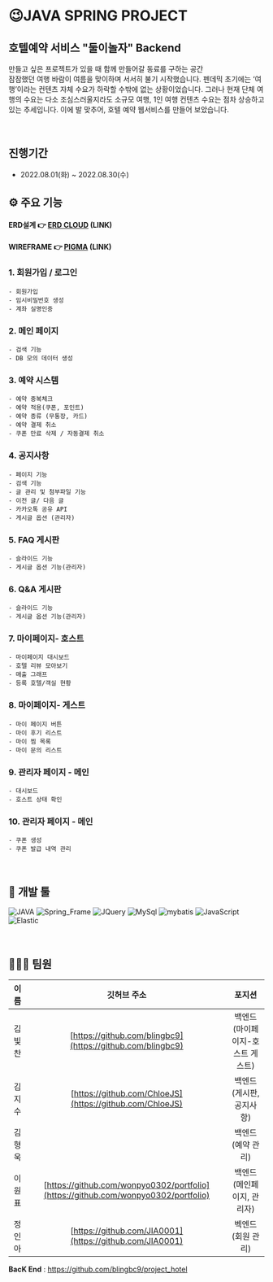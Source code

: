 # 😉JAVA SPRING PROJECT

## 호텔예약 서비스 "둘이놀자" Backend

만들고 싶은 프로젝트가 있을 때 함께 만들어갈 동료를 구하는 공간
<br>
잠잠했던 여행 바람이 여름을 맞이하며 서서히 불기 시작했습니다. 펜데믹 초기에는 ‘여행’이라는 컨텐츠 자체 수요가 하락할 수밖에 없는 상황이었습니다. 그러나 현재 단체 여행의 수요는 다소 조심스러울지라도 소규모 여행, 1인 여행 컨텐츠 수요는 점차 상승하고 있는 추세입니다. 이에 발 맞추어, 호텔 예약 웹서비스를 만들어   보았습니다.


<br>

## 진행기간

- 2022.08.01(화) ~ 2022.08.30(수)
  <br>

## ⚙ 주요 기능

#### ERD설계 👉 [ERD CLOUD](https://www.erdcloud.com/d/LhkTjyJtfFZiBqCyS)  (LINK)

#### WIREFRAME 👉 [PIGMA](https://www.figma.com/file/jQ2dRDz6SEE60P1f719b1V/%5B%EB%91%98%EC%9D%B4%EB%86%80%EA%B9%8C%5D?node-id=0%3A1) (LINK)


### 1. 회원가입 / 로그인
    - 회원가입 
    - 임시비밀번호 생성
    - 계좌 실명인증


### 2. 메인 페이지 
    - 검색 기능
    - DB 모의 데이터 생성


### 3. 예약 시스템
    - 예약 중복체크
    - 예약 적용(쿠폰, 포인트)
    - 예약 종류 (무통장, 카드)
    - 예약 결제 취소
    - 쿠폰 만료 삭제 / 자동결제 취소
    
    
### 4. 공지사항

    - 페이지 기능 
    - 검색 기능
    - 글 관리 및 첨부파일 기능
    - 이전 글/ 다음 글
    - 카카오톡 공유 API
    - 게시글 옵션 (관리자)  
  
  
### 5. FAQ 게시판

    - 슬라이드 기능
    - 게시글 옵션 기능(관리자)


### 6. Q&A 게시판

    - 슬라이드 기능
    - 게시글 옵션 기능(관리자)
    
    
### 7. 마이페이지- 호스트

    - 마이페이지 대시보드
    - 호텔 리뷰 모아보기
    - 매출 그래프
    - 등록 호텔/객실 현황


### 8. 마이페이지- 게스트

    - 마이 페이지 버튼 
    - 마이 후기 리스트
    - 마이 찜 목록
    - 마이 문의 리스트


### 9. 관리자 페이지 - 메인

    - 대시보드
    - 호스트 상태 확인


### 10. 관리자 페이지 - 메인

    - 쿠폰 생성
    - 쿠폰 발급 내역 관리






<br>

## 🔨 개발 툴

![JAVA](https://img.shields.io/badge/JAVA-DD4B39?style=for-the-badge&logo=JAVA&logoColor=white)
![Spring_Frame](https://img.shields.io/badge/Spring-6DB33F?style=for-the-badge&logo=Spring&logoColor=white)
![JQuery](https://img.shields.io/badge/JQuery-0769AD?style=for-the-badge&logo=JQuery&logoColor=white)
![MySql](https://img.shields.io/badge/MySql-4479A1?style=for-the-badge&logo=MySql&logoColor=white)
![mybatis](https://img.shields.io/badge/mybatis-CA4245?style=for-the-badge&logo=mybatis&logoColor=white)
![JavaScript](https://img.shields.io/badge/JavaScript-F7DF1E?style=for-the-badge&logo=JavaScript&logoColor=white)
![Elastic](https://img.shields.io/badge/Elastic-005571?style=for-the-badge&logo=Elastic&logoColor=white)


<br>


## 👨‍👩‍👧 팀원

|  이름  |                          깃허브 주소                           |       포지션       |
| :----: | :------------------------------------------------------------: | :----------------: |
| 김빛찬 |      [https://github.com/blingbc9](https://github.com/blingbc9)      |    백엔드(마이페이지-호스트 게스트)   |
| 김지수 | [https://github.com/ChloeJS](https://github.com/ChloeJS)   |    백엔드(게시판, 공지사항)   |
| 김형욱 |   []()   |    백엔드(예약 관리)   |
| 이원표 |  [https://github.com/wonpyo0302/portfolio](https://github.com/wonpyo0302/portfolio)|    백엔드(메인페이지, 관리자)   |
| 정인아 |  [https://github.com/JIA0001](https://github.com/JIA0001)  |  벡엔드(회원 관리) |


**BacK End** : https://github.com/blingbc9/project_hotel




<br>





<br>

